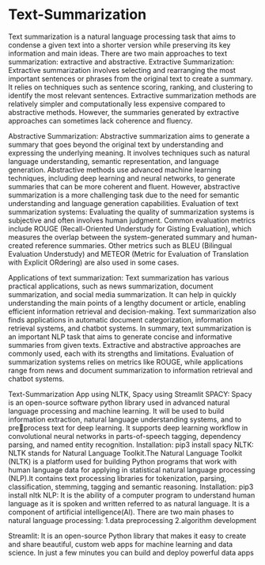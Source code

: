 # Text-Summarization
Text summarization is a natural language processing task that aims to condense 
a given text into a shorter version while preserving its key information and main 
ideas. There are two main approaches to text summarization: extractive and 
abstractive. 
Extractive Summarization: 
Extractive summarization involves selecting and rearranging the most important 
sentences or phrases from the original text to create a summary. 
It relies on techniques such as sentence scoring, ranking, and clustering to 
identify the most relevant sentences. 
Extractive summarization methods are relatively simpler and computationally 
less expensive compared to abstractive methods. 
However, the summaries generated by extractive approaches can sometimes 
lack coherence and fluency. 

Abstractive Summarization: 
Abstractive summarization aims to generate a summary that goes beyond the 
original text by understanding and expressing the underlying meaning. 
It involves techniques such as natural language understanding, semantic 
representation, and language generation. 
Abstractive methods use advanced machine learning techniques, including deep 
learning and neural networks, to generate summaries that can be more coherent 
and fluent. 
However, abstractive summarization is a more challenging task due to the need 
for semantic understanding and language generation capabilities. 
Evaluation of text summarization systems: 
Evaluating the quality of summarization systems is subjective and often 
involves human judgment. 
Common evaluation metrics include ROUGE (Recall-Oriented Understudy for 
Gisting Evaluation), which measures the overlap between the system-generated 
summary and human-created reference summaries. 
Other metrics such as BLEU (Bilingual Evaluation Understudy) and METEOR 
(Metric for Evaluation of Translation with Explicit ORdering) are also used in 
some cases. 

Applications of text summarization: 
Text summarization has various practical applications, such as news 
summarization, document summarization, and social media summarization. 
It can help in quickly understanding the main points of a lengthy document or 
article, enabling efficient information retrieval and decision-making. 
Text summarization also finds applications in automatic document 
categorization, information retrieval systems, and chatbot systems. 
In summary, text summarization is an important NLP task that aims to generate 
concise and informative summaries from given texts. Extractive and abstractive 
approaches are commonly used, each with its strengths and limitations. 
Evaluation of summarization systems relies on metrics like ROUGE, while 
applications range from news and document summarization to information 
retrieval and chatbot systems. 


Text-Summarization App using NLTK, Spacy using Streamlit
SPACY: Spacy is an open-source software python library used in advanced 
natural language processing and machine learning. It will be used to build 
information extraction, natural language understanding systems, and to preprocess text for deep learning. It supports deep learning workflow in 
convolutional neural networks in parts-of-speech tagging, dependency parsing, 
and named entity recognition. 
Installation: pip3 install spacy 
NLTK: NLTK stands for Natural Language Toolkit.The Natural Language 
Toolkit (NLTK) is a platform used for building Python programs that work with 
human language data for applying in statistical natural language processing 
(NLP).It contains text processing libraries for tokenization, parsing, 
classification, stemming, tagging and semantic reasoning. 
Installation: pip3 install nltk 
NLP: It is the ability of a computer program to understand human language as it 
is spoken and written referred to as natural language. It is a component of 
artificial intelligence(AI). 
There are two main phases to natural language processing: 
1.data preprocessing 
2.algorithm development 

Streamlit: It is an open-source Python library that makes it easy to create and 
share beautiful, custom web apps for machine learning and data science. In just 
a few minutes you can build and deploy powerful data apps

